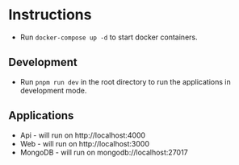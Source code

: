# Instructions

- Run `docker-compose up -d` to start docker containers.

## Development

- Run `pnpm run dev` in the root directory to run the applications in development mode.

## Applications

- Api - will run on http://localhost:4000
- Web - will run on http://localhost:3000
- MongoDB - will run on mongodb://localhost:27017
